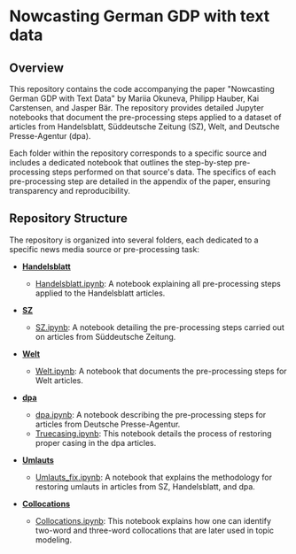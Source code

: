# Nowcasting German GDP with text data

## Overview

This repository contains the code accompanying the paper "Nowcasting German GDP with Text Data" by Mariia Okuneva, Philipp Hauber, Kai Carstensen, and Jasper Bär. The repository provides detailed Jupyter notebooks that document the pre-processing steps applied to a dataset of articles from Handelsblatt, Süddeutsche Zeitung (SZ), Welt, and Deutsche Presse-Agentur (dpa).

Each folder within the repository corresponds to a specific source and includes a dedicated notebook that outlines the step-by-step pre-processing steps performed on that source's data. The specifics of each pre-processing step are detailed in the appendix of the paper, ensuring transparency and reproducibility.  

## Repository Structure

The repository is organized into several folders, each dedicated to a specific news media source or pre-processing task:

- [**Handelsblatt**](https://github.com/MashenkaOkuneva/newspaper_data_processing/tree/master/Handelsblatt)
  - [Handelsblatt.ipynb](https://github.com/MashenkaOkuneva/newspaper_data_processing/tree/master/Handelsblatt/Handelsblatt.ipynb): A notebook explaining all pre-processing steps applied to the Handelsblatt articles.

- [**SZ**](https://github.com/MashenkaOkuneva/newspaper_data_processing/tree/master/SZ)
  - [SZ.ipynb](https://github.com/MashenkaOkuneva/newspaper_data_processing/tree/master/SZ/SZ.ipynb): A notebook detailing the pre-processing steps carried out on articles from Süddeutsche Zeitung.

- [**Welt**](https://github.com/MashenkaOkuneva/newspaper_data_processing/tree/master/Welt)
  - [Welt.ipynb](https://github.com/MashenkaOkuneva/newspaper_data_processing/tree/master/Welt/Welt.ipynb): A notebook that documents the pre-processing steps for Welt articles.

- [**dpa**](https://github.com/MashenkaOkuneva/newspaper_data_processing/tree/master/dpa)
  - [dpa.ipynb](https://github.com/MashenkaOkuneva/newspaper_data_processing/tree/master/dpa/dpa.ipynb): A notebook describing the pre-processing steps for articles from Deutsche Presse-Agentur.
  - [Truecasing.ipynb](https://github.com/MashenkaOkuneva/newspaper_data_processing/tree/master/dpa/Truecasing.ipynb): This notebook details the process of restoring proper casing in the dpa articles.

- [**Umlauts**](https://github.com/MashenkaOkuneva/newspaper_data_processing/tree/master/Umlauts)
  - [Umlauts_fix.ipynb](https://github.com/MashenkaOkuneva/newspaper_data_processing/tree/master/Umlauts/Umlauts_fix.ipynb): A notebook that explains the methodology for restoring umlauts in articles from SZ, Handelsblatt, and dpa.

- [**Collocations**](https://github.com/MashenkaOkuneva/newspaper_data_processing/tree/master/Collocations)
  - [Collocations.ipynb](https://github.com/MashenkaOkuneva/newspaper_data_processing/tree/master/Collocations/Collocations.ipynb): This notebook explains how one can identify two-word and three-word collocations that are later used in topic modeling.
